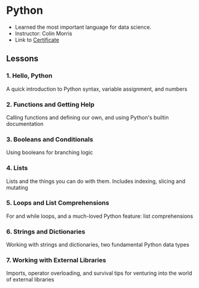 # Python
* Learned the most important language for data science.
* Instructor: Colin Morris
* Link to [Certificate](https://www.kaggle.com/learn/certification/ayushrijain/python)

## Lessons
### 1. Hello, Python
A quick introduction to Python syntax, variable assignment, and numbers
### 2. Functions and Getting Help
Calling functions and defining our own, and using Python's builtin documentation
### 3. Booleans and Conditionals
Using booleans for branching logic
### 4. Lists
Lists and the things you can do with them. Includes indexing, slicing and mutating
### 5. Loops and List Comprehensions
For and while loops, and a much-loved Python feature: list comprehensions
### 6. Strings and Dictionaries
Working with strings and dictionaries, two fundamental Python data types
### 7. Working with External Libraries
Imports, operator overloading, and survival tips for venturing into the world of external libraries